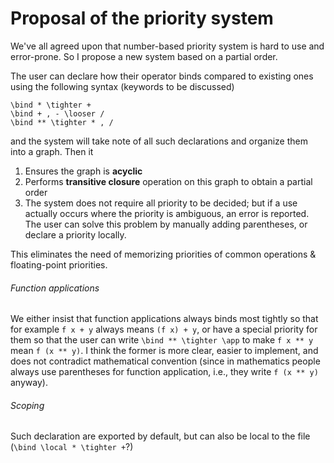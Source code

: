 # Proposal of the priority system

We've all agreed upon that number-based priority system is hard to use and error-prone.  So I propose a new system based on a partial order.

The user can declare how their operator binds compared to existing ones using the following syntax (keywords to be discussed)

```mzi
\bind * \tighter +
\bind + , - \looser /
\bind ** \tighter * , /
```

and the system will take note of all such declarations and organize them into a graph.  Then it

1. Ensures the graph is **acyclic**
2. Performs **transitive closure** operation on this graph to obtain a partial order
3. The system does not require all priority to be decided; but if a use actually occurs where the priority is ambiguous, an error is reported.  The user can solve this problem by manually adding parentheses, or declare a priority locally.

This eliminates the need of memorizing priorities of common operations & floating-point priorities.

###### Function applications

We either insist that function applications always binds most tightly so that for example `f x + y` always means `(f x) + y`, or have a special priority for them so that the user can write `\bind ** \tighter \app` to make `f x ** y` mean `f (x ** y)`.  I think the former is more clear, easier to implement, and does not contradict mathematical convention (since in mathematics people always use parentheses for function application, i.e., they write `f (x ** y)` anyway).

###### Scoping

Such declaration are exported by default, but can also be local to the file (`\bind \local * \tighter +`?)
